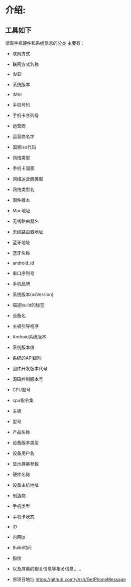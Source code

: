 # 介绍:
## 工具如下

读取手机硬件和系统信息的分类
主要有：
- 联网方式
- 联网方式名称
- IMEI
- 系统版本
- IMSI
- 手机号码
- 手机卡序列号
- 运营商
- 运营商名字
- 国家iso代码
- 网络类型
- 手机卡国家
- 网络运营商类型
- 网络类型名
- 固件版本
- Mac地址
- 无线路由器名
- 无线路由器地址
- 蓝牙地址
- 蓝牙名称
- android_id
- 串口序列号
- 手机品牌
- 系统版本(osVersion)
- 描述build的标签
- 设备名
- 主板引导程序
- Android系统版本
- 系统版本值
- 系统的API级别
- 固件开发版本代号
- 源码控制版本号
- CPU型号
- cpu指令集
- 主板
- 型号
- 产品名称
- 设备版本类型
- 设备用户名
- 显示屏幕参数
- 硬件名称
- 设备主机地址
- 制造商
- 手机类型
- 手机卡状态
- ID
- 内网ip
- Build时间
- 指纹
- 以及屏幕的相关信息等相关信息……


- 原项目地址 https://github.com/yhsh/GetPhoneMessage

